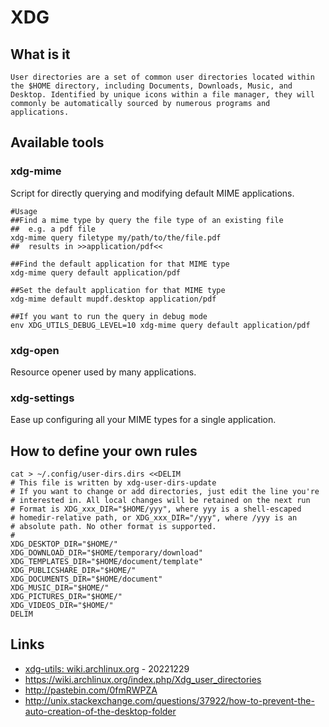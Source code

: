 # XDG

## What is it

```
User directories are a set of common user directories located within the $HOME directory, including Documents, Downloads, Music, and Desktop. Identified by unique icons within a file manager, they will commonly be automatically sourced by numerous programs and applications.
```

## Available tools

### xdg-mime

Script for directly querying and modifying default MIME applications.

```
#Usage
##Find a mime type by query the file type of an existing file
##  e.g. a pdf file
xdg-mime query filetype my/path/to/the/file.pdf
##  results in >>application/pdf<<

##Find the default application for that MIME type
xdg-mime query default application/pdf

##Set the default application for that MIME type
xdg-mime default mupdf.desktop application/pdf

##If you want to run the query in debug mode
env XDG_UTILS_DEBUG_LEVEL=10 xdg-mime query default application/pdf
```

### xdg-open

Resource opener used by many applications.

### xdg-settings

Ease up configuring all your MIME types for a single application.

## How to define your own rules

```
cat > ~/.config/user-dirs.dirs <<DELIM
# This file is written by xdg-user-dirs-update                                                                                                                                                                                                                                                                          
# If you want to change or add directories, just edit the line you're
# interested in. All local changes will be retained on the next run
# Format is XDG_xxx_DIR="$HOME/yyy", where yyy is a shell-escaped
# homedir-relative path, or XDG_xxx_DIR="/yyy", where /yyy is an
# absolute path. No other format is supported.
#
XDG_DESKTOP_DIR="$HOME/"
XDG_DOWNLOAD_DIR="$HOME/temporary/download"
XDG_TEMPLATES_DIR="$HOME/document/template"
XDG_PUBLICSHARE_DIR="$HOME/"
XDG_DOCUMENTS_DIR="$HOME/document"
XDG_MUSIC_DIR="$HOME/"
XDG_PICTURES_DIR="$HOME/"
XDG_VIDEOS_DIR="$HOME/"
DELIM
```

## Links

* [xdg-utils: wiki.archlinux.org](https://wiki.archlinux.org/title/Xdg-utils) - 20221229
* https://wiki.archlinux.org/index.php/Xdg_user_directories
* http://pastebin.com/0fmRWPZA
* http://unix.stackexchange.com/questions/37922/how-to-prevent-the-auto-creation-of-the-desktop-folder
